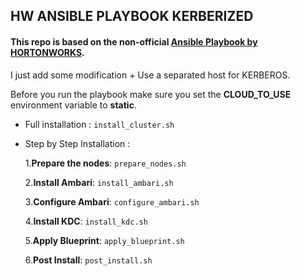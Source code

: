 ## HW ANSIBLE PLAYBOOK KERBERIZED

#### This repo is based on the non-official [Ansible Playbook by HORTONWORKS](https://github.com/hortonworks/ansible-hortonworks). 

I just add some modification + Use a separated host for KERBEROS.

Before you run the playbook make sure you set the **CLOUD_TO_USE** environment variable to **static**.

- Full installation : `install_cluster.sh`

- Step by Step Installation :

  1.**Prepare the nodes**: `prepare_nodes.sh`
  
  2.**Install Ambari**: `install_ambari.sh`
  
  3.**Configure Ambari**: `configure_ambari.sh`
  
  4.**Install KDC**: `install_kdc.sh`
  
  5.**Apply Blueprint**: `apply_blueprint.sh`
  
  6.**Post Install**: `post_install.sh`
  
